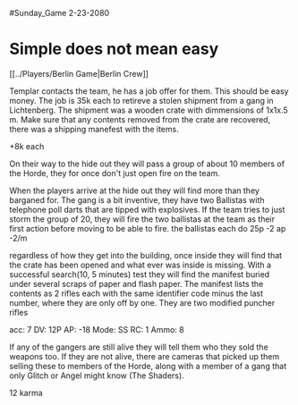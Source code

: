 #Sunday_Game
2-23-2080

# Simple does not mean easy

[[../Players/Berlin Game|Berlin Crew]]

Templar contacts the team, he has a job offer for them. This should be easy money. The job is 35k each to retireve a stolen shipment from a gang in Lichtenberg. The shipment was a wooden crate with dimmensions of 1x1x.5 m. Make sure that any contents removed from the crate are recovered, there was a shipping manefest with the items. 

+8k each

On their way to the hide out they will pass a group of about 10 members of the Horde, they for once don't just open fire on the team.

When the players arrive at the hide out they will find more than they barganed for. The gang is a bit inventive, they have two Ballistas with telephone poll darts that are tipped with explosives. If the team tries to just storm the group of 20, they will fire the two ballistas at the team as their first action before moving to be able to fire. the ballistas each do 25p -2 ap -2/m

regardless of how they get into the building, once inside they will find that the crate has been opened and what ever was inside is missing. With a successful search(10, 5 minutes) test they will find the manifest buried under several scraps of paper and flash paper. The manifest lists the contents as 2 rifles each with the same identifier code minus the last number, where they are only off by one. They are two modified puncher rifles

acc: 7
DV: 12P
AP: -18
Mode: SS
RC: 1
Ammo: 8

If any of the gangers are still alive they will tell them who they sold the weapons too. If they are not alive, there are cameras that picked up them selling these to members of the Horde, along with a member of a gang that only Glitch or Angel might know (The Shaders). 

12 karma